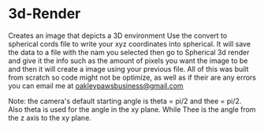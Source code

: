 # 3d-Render
Creates an image that depicts a 3D environment
Use the convert to spherical cords file to write your xyz coordinates into spherical. It will save the data to a file with the nam you selected then go to Spherical 3d render and give it the info such as the amount of pixels you want the image to be and then it will create a image using your previous file.
All of this was built from scratch so code might not be optimize, as well as if their are any errors you can email me at oakleypawsbusiness@gmail.com

Note: the camera's default starting angle is theta = pi/2 and thee = pi/2. Also theta is used for the angle in the xy plane. While Thee is the angle from the z axis to the xy plane.
